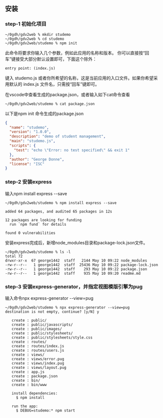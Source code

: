 
## 安装
### step-1 初始化项目
```shell
~/0gdh/gdv2web % mkdir studemo
~/0gdh/gdv2web % cd studemo
~/0gdh/gdv2web/studemo % npm init
```
此命令将要求你输入几个参数，例如此应用的名称和版本。 你可以直接按“回车”键接受大部分默认设置即可，下面这个除外：
```shell
entry point: (index.js)
```
键入 studemo.js 或者你所希望的名称，这是当前应用的入口文件。如果你希望采用默认的 index.js 文件名，只需按“回车”键即可。

在vscode中查看生成的package.json，或者输入如下cat命令查看
```shell
~/0gdh/gdv2web/studemo % cat package.json
```
以下是npm init 命令生成的package.json
```json
{
  "name": "studemo",
  "version": "1.0.0",
  "description": "demo of student management",
  "main": "studemo.js",
  "scripts": {
    "test": "echo \"Error: no test specified\" && exit 1"
  },
  "author": "George Donne",
  "license": "ISC"
}
```

### step-2 安装express
输入npm install express --save
```shell
~/0gdh/gdv2web/studemo % npm install express --save

added 64 packages, and audited 65 packages in 12s

12 packages are looking for funding
  run `npm fund` for details

found 0 vulnerabilities
```
安装express完成后，新增node_modules目录和package-lock.json文件。
```shell
~/0gdh/gdv2web/studemo % ls -l
total 72
drwxr-xr-x  67 george1442  staff   2144 May 10 09:22 node_modules
-rw-r--r--   1 george1442  staff  25436 May 10 09:22 package-lock.json
-rw-r--r--   1 george1442  staff    293 May 10 09:22 package.json
-rw-r--r--   1 george1442  staff    935 May 10 09:20 readme.md
```
### step-3 安装express-generator，并指定视图模版引擎为pug
输入命令npx express-generator --view=pug
```shell
~/0gdh/gdv2web/studemo % npx express-generator --view=pug
destination is not empty, continue? [y/N] y

   create : public/
   create : public/javascripts/
   create : public/images/
   create : public/stylesheets/
   create : public/stylesheets/style.css
   create : routes/
   create : routes/index.js
   create : routes/users.js
   create : views/
   create : views/error.pug
   create : views/index.pug
   create : views/layout.pug
   create : app.js
   create : package.json
   create : bin/
   create : bin/www

   install dependencies:
     $ npm install

   run the app:
     $ DEBUG=studemo:* npm start
```
